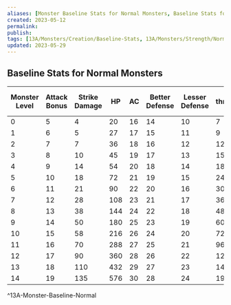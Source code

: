 ```yaml
---
aliases: [Monster Baseline Stats for Normal Monsters, Baseline Stats for Normal Monsters]
created: 2023-05-12
permalink: 
publish: 
tags: [13A/Monsters/Creation/Baseline-Stats, 13A/Monsters/Strength/Normal]
updated: 2023-05-29
---
```


## Baseline Stats for Normal Monsters

| Monster Level | Attack Bonus | Strike Damage | HP  | AC | Better Defense | Lesser Defense | Fear threshold (HP) |
|---------------|--------------|---------------|-----|----|----------------|----------------|---------------------|
| 0             | 5            | 4             | 20  | 16 | 14             | 10             | 7                   |
| 1             | 6            | 5             | 27  | 17 | 15             | 11             | 9                   |
| 2             | 7            | 7             | 36  | 18 | 16             | 12             | 12                  |
| 3             | 8            | 10            | 45  | 19 | 17             | 13             | 15                  |
| 4             | 9            | 14            | 54  | 20 | 18             | 14             | 18                  |
| 5             | 10           | 18            | 72  | 21 | 19             | 15             | 24                  |
| 6             | 11           | 21            | 90  | 22 | 20             | 16             | 30                  |
| 7             | 12           | 28            | 108 | 23 | 21             | 17             | 36                  |
| 8             | 13           | 38            | 144 | 24 | 22             | 18             | 48                  |
| 9             | 14           | 50            | 180 | 25 | 23             | 19             | 60                  |
| 10            | 15           | 58            | 216 | 26 | 24             | 20             | 72                  |
| 11            | 16           | 70            | 288 | 27 | 25             | 21             | 96                  |
| 12            | 17           | 90            | 360 | 28 | 26             | 22             | 120                 |
| 13            | 18           | 110           | 432 | 29 | 27             | 23             | 144                 |
| 14            | 19           | 135           | 576 | 30 | 28             | 24             | 192                 |    
^13A-Monster-Baseline-Normal
